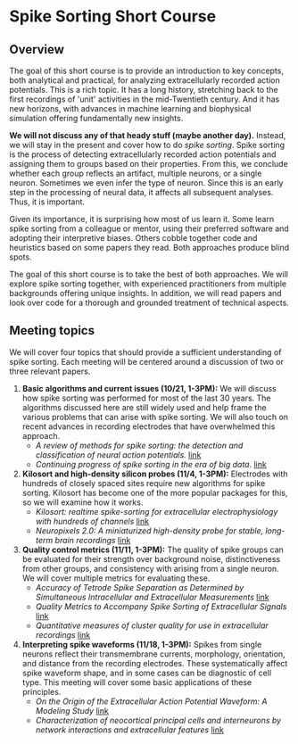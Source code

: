 # **Spike Sorting Short Course**

## Overview

The goal of this short course is to provide an introduction to key concepts, both analytical and practical, for analyzing extracellularly recorded action potentials. This is a rich topic. It has a long history, stretching back to the first recordings of 'unit' activities in the mid-Twentieth century. And it has new horizons, with advances in machine learning and biophysical simulation offering fundamentally new insights.

**We will not discuss any of that heady stuff (maybe another day).** Instead, we will stay in the present and cover how to do *spike sorting*. Spike sorting is the process of detecting extracellularly recorded action potentials and assigning them to groups based on their properties. From this, we conclude whether each group reflects an artifact, multiple neurons, or a single neuron. Sometimes we even infer the type of neuron. Since this is an early step in the processing of neural data, it affects all subsequent analyses. Thus, it is important.

Given its importance, it is surprising how most of us learn it. Some learn spike sorting from a colleague or mentor, using their preferred software and adopting their interpretive biases. Others cobble together code and heuristics based on some papers they read. Both approaches produce blind spots.

The goal of this short course is to take the best of both approaches. We will explore spike sorting together, with experienced practitioners from multiple backgrounds offering unique insights. In addition, we will read papers and look over code for a thorough and grounded treatment of technical aspects.

## Meeting topics

We will cover four topics that should provide a sufficient understanding of spike sorting. Each meeting will be centered around a discussion of  two or three relevant papers.

1. **Basic algorithms and current issues (10/21, 1-3PM):** We will discuss how spike sorting was performed for most of the last 30 years. The algorithms discussed here are still widely used and help frame the various problems that can arise with spike sorting. We will also touch on recent advances in recording electrodes that have overwhelmed this approach.
    - *A review of methods for spike sorting: the detection and classification of neural action potentials.* [link](http://www.stat.columbia.edu/~liam/teaching/neurostat-fall17/papers/EM/Lewicki-Network-98_1.pdf)
    - *Continuing progress of spike sorting in the era of big data.* [link](https://www.sciencedirect.com/science/article/pii/S0959438818301375)
2. **Kilosort and high-density silicon probes (11/4, 1-3PM):** Electrodes with hundreds of closely spaced sites require new algorithms for spike sorting. Kilosort has become one of the more popular packages for this, so we will examine how it works.
    - *Kilosort: realtime spike-sorting for extracellular electrophysiology with hundreds of channels* [link](https://www.biorxiv.org/content/biorxiv/early/2016/06/30/061481.full.pdf)
    - *Neuropixels 2.0: A miniaturized high-density probe for stable, long-term brain recordings* [link](https://www.science.org/doi/10.1126/science.abf4588)
3. **Quality control metrics (11/11, 1-3PM):** The quality of spike groups can be evaluated for their strength over background noise, distinctiveness from other groups, and consistency with arising from a single neuron. We will cover multiple metrics for evaluating these.
    - *Accuracy of Tetrode Spike Separation as Determined by Simultaneous Intracellular and Extracellular Measurements* [link](https://journals.physiology.org/doi/full/10.1152/jn.2000.84.1.401)
    - *Quality Metrics to Accompany Spike Sorting of Extracellular Signals* [link](https://www.jneurosci.org/content/31/24/8699.short)
    - *Quantitative measures of cluster quality for use in extracellular recordings* [link](https://www.sciencedirect.com/science/article/pii/S0306452204008425?via%3Dihub)
4. **Interpreting spike waveforms (11/18, 1-3PM):** Spikes from single neurons reflect their transmembrane currents, morphology, orientation, and distance from the recording electrodes. These systematically affect spike waveform shape, and in some cases can be diagnostic of cell type. This meeting will cover some basic applications of these principles.
    - *On the Origin of the Extracellular Action Potential Waveform: A Modeling Study* [link](https://journals.physiology.org/doi/full/10.1152/jn.00979.2005)
    - *Characterization of neocortical principal cells and interneurons by network interactions and extracellular features* [link](https://journals.physiology.org/doi/full/10.1152/jn.01170.2003)
